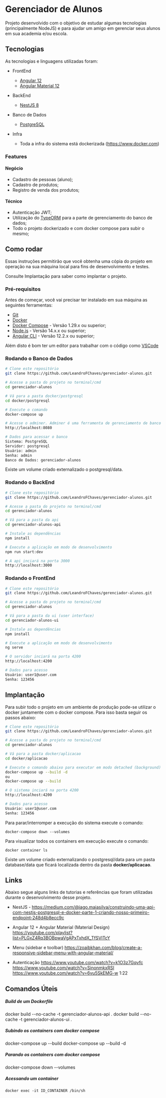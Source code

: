 # Gerenciador de Alunos

Projeto desenvolvido com o objetivo de estudar algumas tecnologias (principalmente NodeJS) e para ajudar um amigo em gerenciar seus alunos em sua academia e/ou escola.


## Tecnologias

As tecnologias e linguagens utilizadas foram:

+ FrontEnd
    + [Angular 12](https://angular.io)
    + [Angular Material 12](https://material.angular.io)

+ BackEnd
    + [NestJS 8](https://nestjs.com)

+ Banco de Dados
    + [PostgreSQL](https://www.postgresql.org)

+ Infra
    + Toda a infra do sistema está dockerizada (https://www.docker.com)


### Features
#### Negócio
- Cadastro de pessoas (aluno);
- Cadastro de produtos;
- Registro de venda dos produtos;

#### Técnico
- Autenticação JWT;
- Utilização do [TypeORM](https://typeorm.io) para a parte de gerenciamento do banco de dados;
- Todo o projeto dockerizado e com docker compose para subir o mesmo;


## Como rodar
Essas instruções permitirão que você obtenha uma cópia do projeto em operação na sua máquina local para fins de desenvolvimento e testes.

Consulte Implantação para saber como implantar o projeto.

### Pré-requisitos
Antes de começar, você vai precisar ter instalado em sua máquina as seguintes ferramentas:
- [Git](https://git-scm.com)
- [Docker](https://www.docker.com/get-started)
- [Docker Compose](https://docs.docker.com/compose/install) - Versão 1.29.x ou superior;
- [Node.js](https://nodejs.org/en/) - Versão 14.x.x ou superior;
- [Angular CLI](https://angular.io/guide/setup-local#install-the-angular-cli) - Versão 12.2.x ou superior;

Além disto é bom ter um editor para trabalhar com o código como [VSCode](https://code.visualstudio.com/)

### Rodando o Banco de Dados

```bash
# Clone este repositório
git clone https://github.com/LeandroFChaves/gerenciador-alunos.git

# Acesse a pasta do projeto no terminal/cmd
cd gerenciador-alunos

# Vá para a pasta docker/postgresql
cd docker/postgresql

# Execute o comando
docker-compose up

# Acesse o adminer. Adminer é uma ferramenta de gerenciamento de banco de dados baseada em PHP, gratuito e de código aberto
http://localhost:8080

# Dados para acessar o banco
Sistema: PostgreSQL
Servidor: postgresql
Usuário: admin
Senha: admin
Banco de Dados: gerenciador-alunos
```

Existe um volume criado externalizado o postgresql/data.

### Rodando o BackEnd

```bash
# Clone este repositório
git clone https://github.com/LeandroFChaves/gerenciador-alunos.git

# Acesse a pasta do projeto no terminal/cmd
cd gerenciador-alunos

# Vá para a pasta da api
cd gerenciador-alunos-api

# Instale as dependências
npm install

# Execute a aplicação em modo de desenvolvimento
npm run start:dev

# A api inciará na porta 3000
http://localhost:3000
```

### Rodando o FrontEnd

```bash
# Clone este repositório
git clone https://github.com/LeandroFChaves/gerenciador-alunos.git

# Acesse a pasta do projeto no terminal/cmd
cd gerenciador-alunos

# Vá para a pasta da ui (user interface)
cd gerenciador-alunos-ui

# Instale as dependências
npm install

# Execute a aplicação em modo de desenvolvimento
ng serve

# O servidor inciará na porta 4200
http://localhost:4200

# Dados para acesso
Usuário: user1@user.com
Senha: 123456
```

## Implantação

Para subir todo o projeto em um ambiente de produção pode-se utilizar o docker juntamente com o docker compose. Para isso basta seguir os passos abaixo:

```bash
# Clone este repositório
git clone https://github.com/LeandroFChaves/gerenciador-alunos.git

# Acesse a pasta do projeto no terminal/cmd
cd gerenciador-alunos

# Vá para a pasta docker/aplicacao
cd docker/aplicacao

# Execute o comando abaixo para executar em modo detached (background)
docker-compose up --build -d
ou
docker-compose up --build

# O sistema inciará na porta 4200
http://localhost:4200

# Dados para acesso
Usuário: user1@user.com
Senha: 123456
```

Para parar/interromper a execução do sistema execute o comando:
```ssh
docker-compose down --volumes
```

Para visualizar todos os containers em execução execute o comando:
```ssh
docker container ls
```

Existe um volume criado externalizando o postgresql/data para um pasta database/data que ficará localizada dentro da pasta **docker/aplicacao**.

## Links

Abaixo segue alguns links de tutorias e referências que foram utilizadas durante o desenvolvimento desse projeto.

- NestJS - https://medium.com/@iago.maiasilva/construindo-uma-api-com-nestjs-postgresql-e-docker-parte-1-criando-nosso-primeiro-endpoint-248d4b8ecc9c

- Angular 12 + Angular Material (Material Design)
https://youtube.com/playlist?list=PLGxZ4Rq3BOBpwaVgAPxTxhdX_TfSVlTcY

- Menu (sidebar e toolbar)
https://zoaibkhan.com/blog/create-a-responsive-sidebar-menu-with-angular-material/

- Autenticação
https://www.youtube.com/watch?v=k1O3z7Gqvfc
https://www.youtube.com/watch?v=SinonmkxRSI
https://www.youtube.com/watch?v=6vu5SkEMG-w 1:22

## Comandos Úteis
##### Build de um Dockerfile
docker build --no-cache -t gerenciador-alunos-api .
docker build --no-cache -t gerenciador-alunos-ui .

##### Subindo os containers com docker compose
docker-compose up --build
docker-compose up --build -d

##### Parando os containers com docker compose
docker-compose down --volumes

##### Acessando um container
```ssh
docker exec -it ID_CONTAINER /bin/sh
```